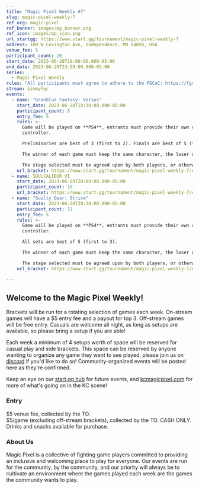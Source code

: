 ```yaml
---
title: "Magic Pixel Weekly #7"
slug: magic-pixel-weekly-7
ref_org: magic-pixel
ref_banner: images/mp_banner.png
ref_icon: images/mp_icon.png
url_startgg: https://www.start.gg/tournament/magic-pixel-weekly-7
address: 109 W Lexington Ave, Independence, MO 64050, USA
venue_fee: 5
participant_count: 20
start_date: 2023-06-20T19:00:00.000-05:00
end_date: 2023-06-20T23:59:00.000-05:00
series:
  - Magic Pixel Weekly
rules: "All participants must agree to adhere to the FGCoC: https://fgcoc.com/"
stream: bimmyfgc
events:
  - name: "Granblue Fantasy: Versus"
    start_date: 2023-06-20T19:30:00.000-05:00
    participant_count: 8
    entry_fee: 5
    rules: >-
      Game will be played on **PS4**, entrants must provide their own compatible
      controller.  

      Preliminaries are best of 3 (first to 2). Finals are best of 5 (first to 3).  

      The winner of each game must keep the same character, the loser of that game may switch characters.  

      The stage selected must be agreed upon by both players, or otherwise selected at random.
    url_bracket: https://www.start.gg/tournament/magic-pixel-weekly-7/events/granblue-fantasy-versus/brackets/1383129/2101578
  - name: SOULCALIBUR VI
    start_date: 2023-06-20T20:00:00.000-05:00
    participant_count: 10
    url_bracket: https://www.start.gg/tournament/magic-pixel-weekly-7/events/scvi-double-elimination/brackets/1383131/2101580
  - name: "Guilty Gear: Strive"
    start_date: 2023-06-20T20:30:00.000-05:00
    participant_count: 11
    entry_fee: 5
    rules: >-
      Game will be played on **PS4**, entrants must provide their own compatible
      controller.  

      All sets are best of 5 (first to 3).  

      The winner of each game must keep the same character, the loser of that game may switch characters.  

      The stage selected must be agreed upon by both players, or otherwise selected at random.
    url_bracket: https://www.start.gg/tournament/magic-pixel-weekly-7/events/strive/brackets/1383127/2101576

---
```


## Welcome to the Magic Pixel Weekly! 

Brackets will be run for a rotating selection of games each week. On-stream games will have a $5 entry fee and a payout for top 3. Off-stream games will be free entry. Casuals are welcome all night, as long as setups are available, so please bring a setup if you are able!

Each week a minimum of 4 setups worth of space will be reserved for casual play and side brackets. This space can be reserved by anyone wanting to organize any game they want to see played, please join us on [discord](https://discord.gg/jkmn6CVrrQ) if you'd like to do so! Community-organized events will be posted here as they're confirmed.

Keep an eye on our [start.gg hub](https://www.start.gg/hub/magic-pixel) for future events, and [kcmagicpixel.com](https://kcmagicpixel.com) for more of what's going on in the KC scene!

### Entry

$5 venue fee, collected by the TO.  
$5/game (excluding off-stream brackets), collected by the TO. CASH ONLY.  
Drinks and snacks available for purchase.

### About Us

Magic Pixel is a collective of fighting game players committed to providing an inclusive and welcoming place to play for everyone. Our events are run for the community, by the community, and our priority will always be to cultivate an environment where the games played each week are the games the community wants to play.
  